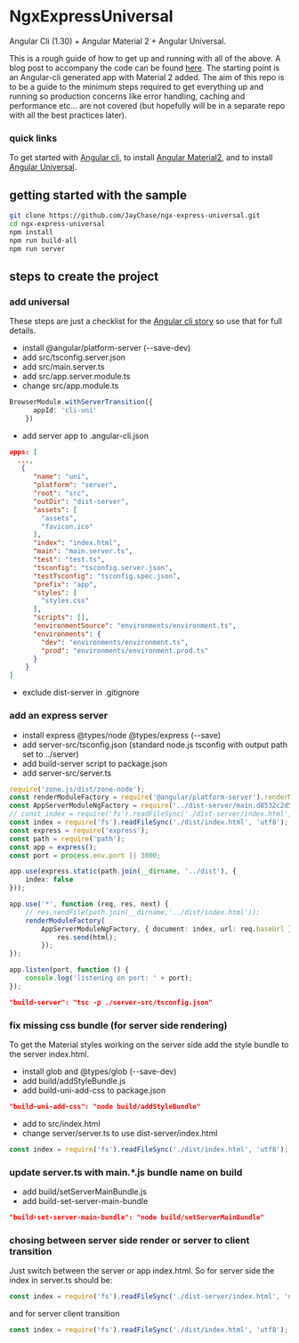 # NgxExpressUniversal

Angular Cli (1.30) + Angular Material 2 + Angular Universal.

This is a rough guide of how to get up and running with all of the above. A blog post to accompany the code can be found [here](https://www.usefuldev.com/blog/post/angular-cli-with-material-2-and-universal). The starting point is an Angular-cli generated app with Material 2 added. The aim of this repo is to be a guide to the minimum steps required to get everything up and running so production concerns like error handling, caching and performance etc... are not covered (but hopefully will be in a separate repo with all the best practices later).

### quick links
To get started with [Angular cli](https://github.com/angular/angular-cli),
to install [Angular Material2](https://github.com/angular/material2/blob/master/guides/getting-started.md),
and to install [Angular Universal](https://github.com/angular/angular-cli/wiki/stories-universal-rendering).

## getting started with the sample

```bash
git clone https://github.com/JayChase/ngx-express-universal.git
cd ngx-express-universal
npm install
npm run build-all
npm run server
```

## steps to create the project

### add universal

These steps are just a checklist for the [Angular cli story](https://github.com/angular/angular-cli) so use that for full details.

* install @angular/platform-server (--save-dev)
* add src/tsconfig.server.json
* add src/main.server.ts
* add src/app.server.module.ts
* change src/app.module.ts

```typescript
BrowserModule.withServerTransition({
      appId: 'cli-uni'
    })
```

* add server app to .angular-cli.json

```json
apps: [
  ...,
   {
      "name": "uni",
      "platform": "server",
      "root": "src",
      "outDir": "dist-server",
      "assets": [
        "assets",
        "favicon.ico"
      ],
      "index": "index.html",
      "main": "main.server.ts",
      "test": "test.ts",
      "tsconfig": "tsconfig.server.json",
      "testTsconfig": "tsconfig.spec.json",
      "prefix": "app",
      "styles": [
        "styles.css"
      ],
      "scripts": [],
      "environmentSource": "environments/environment.ts",
      "environments": {
        "dev": "environments/environment.ts",
        "prod": "environments/environment.prod.ts"
      }
    }
]
```

* exclude dist-server in .gitignore 

### add an express server

* install express @types/node @types/express (--save)
* add server-src/tsconfig.json (standard node.js tsconfig with output path set to ../server)
* add build-server script to package.json
* add server-src/server.ts

```typescript
require('zone.js/dist/zone-node');
const renderModuleFactory = require('@angular/platform-server').renderModuleFactory;
const AppServerModuleNgFactory = require('../dist-server/main.d8532c2d5f13c00de031.bundle.js').AppServerModuleNgFactory; // bundle name set by npm script build-set-server-main-bundle
// const index = require('fs').readFileSync('./dist-server/index.html', 'utf8'); // for server side rendering
const index = require('fs').readFileSync('./dist/index.html', 'utf8'); // for server to client transition
const express = require('express');
const path = require('path');
const app = express();
const port = process.env.port || 3000;

app.use(express.static(path.join(__dirname, '../dist'), {
    index: false
}));

app.use('*', function (req, res, next) {
    // res.sendFile(path.join(__dirname,'../dist/index.html'));
    renderModuleFactory(
        AppServerModuleNgFactory, { document: index, url: req.baseUrl }).then(html => {
            res.send(html);
        });
});

app.listen(port, function () {
    console.log('listening on port: ' + port);
});
```

```json
"build-server": "tsc -p ./server-src/tsconfig.json"
```

### fix missing css bundle (for server side rendering)

To get the Material styles working on the server side add the style bundle to the server index.html.

* install glob and @types/glob (--save-dev)
* add build/addStyleBundle.js
* add build-uni-add-css to package.json

```json
"build-uni-add-css": "node build/addStyleBundle"
```

* add <!--css-bundle--> to src/index.html
* change server/server.ts to use dist-server/index.html

```typescript
const index = require('fs').readFileSync('./dist/index.html', 'utf8'); 
```

### update server.ts with main.*.js bundle name on build

* add build/setServerMainBundle.js
* add build-set-server-main-bundle

```json
"build-set-server-main-bundle": "node build/setServerMainBundle"
```

### chosing between server side render or server to client transition

Just switch between the server or app index.html. So for server side the index in server.ts should be:

```typescript
const index = require('fs').readFileSync('./dist-server/index.html', 'utf8');
```

and for server client transition

```typescript
const index = require('fs').readFileSync('./dist/index.html', 'utf8');
```


